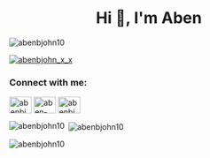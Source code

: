 <h1 align="center">Hi 👋, I'm Aben</h1>
<p align="left"> <img src="https://komarev.com/ghpvc/?username=abenbjohn10&label=Profile%20views&color=0e75b6&style=flat" alt="abenbjohn10" /> </p>

<p align="left"> <a href="https://twitter.com/abenbjohn_x_x" target="blank"><img src="https://img.shields.io/twitter/follow/abenbjohn_x_x?logo=twitter&style=for-the-badge" alt="abenbjohn_x_x" /></a> </p>

<h3 align="left">Connect with me:</h3>
<p align="left">
<a href="https://twitter.com/abenbjohn_x_x" target="blank"><img align="center" src="https://raw.githubusercontent.com/rahuldkjain/github-profile-readme-generator/master/src/images/icons/Social/twitter.svg" alt="abenbjohn_x_x" height="30" width="40" /></a>
<a href="https://linkedin.com/in/aben-b-john-28443020a" target="blank"><img align="center" src="https://raw.githubusercontent.com/rahuldkjain/github-profile-readme-generator/master/src/images/icons/Social/linked-in-alt.svg" alt="aben-b-john-28443020a" height="30" width="40" /></a>
<a href="https://instagram.com/abenbjohn_x_x" target="blank"><img align="center" src="https://raw.githubusercontent.com/rahuldkjain/github-profile-readme-generator/master/src/images/icons/Social/instagram.svg" alt="abenbjohn_x_x" height="30" width="40" /></a>
</p>

<p><img align="left" src="https://github-readme-stats.vercel.app/api/top-langs?username=abenbjohn10&show_icons=true&locale=en&layout=compact" alt="abenbjohn10" /></p>

<p>&nbsp;<img align="center" src="https://github-readme-stats.vercel.app/api?username=abenbjohn10&show_icons=true&locale=en" alt="abenbjohn10" /></p>

<p><img align="center" src="https://github-readme-streak-stats.herokuapp.com/?user=abenbjohn10&" alt="abenbjohn10" /></p>
